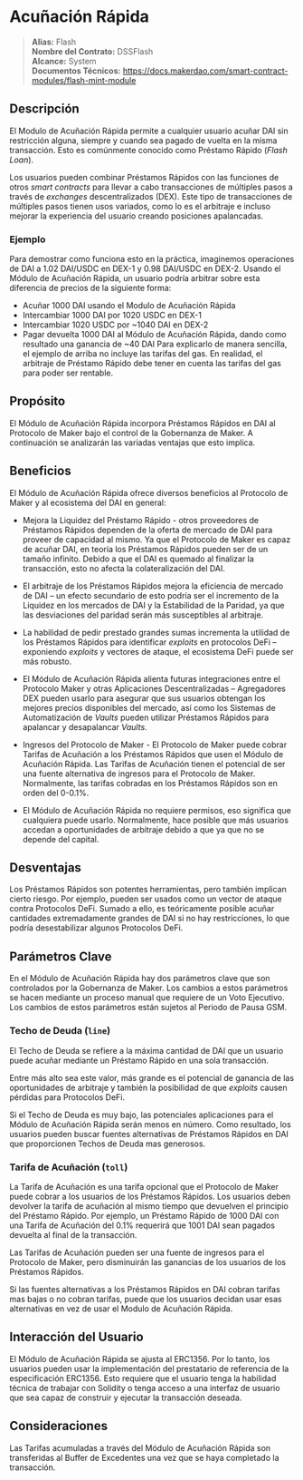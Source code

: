# Acuñación Rápida

>**Alias:** Flash  
>**Nombre del Contrato:** DSSFlash  
>**Alcance:** System  
>**Documentos Técnicos:** https://docs.makerdao.com/smart-contract-modules/flash-mint-module  

## Descripción

El Modulo de Acuñación Rápida permite a cualquier usuario acuñar DAI sin restricción alguna, siempre y cuando sea pagado de vuelta en la misma transacción. Esto es comúnmente conocido como Préstamo Rápido (_Flash Loan_).

Los usuarios pueden combinar Préstamos Rápidos con las funciones de otros _smart contracts_ para llevar a cabo transacciones de múltiples pasos a través de _exchanges_ descentralizados (DEX). Este tipo de transacciones de múltiples pasos tienen usos variados, como lo es el arbitraje e incluso mejorar la experiencia del usuario creando posiciones apalancadas.

### Ejemplo

Para demostrar como funciona esto en la práctica, imaginemos operaciones de DAI a 1.02 DAI/USDC en DEX-1 y 0.98 DAI/USDC en DEX-2. Usando el Módulo de Acuñación Rápida, un usuario podría arbitrar sobre esta diferencia de precios de la siguiente forma:

* Acuñar 1000 DAI usando el Modulo de Acuñación Rápida  
* Intercambiar 1000 DAI por 1020 USDC en DEX-1
* Intercambiar 1020 USDC por ~1040 DAI en DEX-2
* Pagar devuelta 1000 DAI al Módulo de Acuñación Rápida, dando como resultado una ganancia de ~40 DAI
Para explicarlo de manera sencilla, el ejemplo de arriba no incluye las tarifas del gas. En realidad, el arbitraje de Préstamo Rápido debe tener en cuenta las tarifas del gas para poder ser rentable.

## Propósito

El Módulo de Acuñación Rápida incorpora Préstamos Rápidos en DAI al Protocolo de Maker bajo el control de la Gobernanza de Maker. A continuación se analizarán las variadas ventajas que esto implica.  

## Beneficios

El Módulo de Acuñación Rápida ofrece diversos beneficios al Protocolo de Maker y al ecosistema del DAI en general:

* Mejora la Liquidez del Préstamo Rápido - otros proveedores de Préstamos Rápidos dependen de la oferta de mercado de DAI para proveer de capacidad al mismo. Ya que el Protocolo de Maker es capaz de acuñar DAI, en teoría los Préstamos Rápidos pueden ser de un tamaño infinito. Debido a que el DAI es quemado al finalizar la transacción, esto no afecta la colateralización del DAI.

* El arbitraje de los Préstamos Rápidos mejora la eficiencia de mercado de DAI – un efecto secundario de esto podría ser el incremento de la Liquidez en los mercados de DAI y la Estabilidad de la Paridad, ya que las desviaciones del paridad serán más susceptibles al arbitraje.    

* La habilidad de pedir prestado grandes sumas incrementa la utilidad de los Préstamos Rápidos para identificar _exploits_ en protocolos DeFi – exponiendo _exploits_ y vectores de ataque, el ecosistema DeFi puede ser más robusto.
* El Módulo de Acuñación Rápida alienta futuras integraciones entre el Protocolo Maker y otras Aplicaciones Descentralizadas – Agregadores DEX pueden usarlo para asegurar que sus usuarios obtengan los mejores precios disponibles del mercado, así como los Sistemas de Automatización de _Vaults_ pueden utilizar Préstamos Rápidos para apalancar y desapalancar _Vaults_.  
* Ingresos del Protocolo de Maker - El Protocolo de Maker puede cobrar Tarifas de Acuñación a los Préstamos Rápidos que usen el Módulo de Acuñación Rápida. Las Tarifas de Acuñación tienen el potencial de ser una fuente alternativa de ingresos para el Protocolo de Maker. Normalmente, las tarifas cobradas en los Préstamos Rápidos son en orden del 0-0.1%.  
* El Módulo de Acuñación Rápida no requiere permisos, eso significa que cualquiera puede usarlo. Normalmente, hace posible que más usuarios accedan a oportunidades de arbitraje debido a que ya que no se depende del capital.

## Desventajas

Los Préstamos Rápidos son potentes herramientas, pero también implican cierto riesgo. Por ejemplo, pueden ser usados como un vector de ataque contra Protocolos DeFi. Sumado a ello, es teóricamente posible acuñar cantidades extremadamente grandes de DAI si no hay restricciones, lo que podría desestabilizar algunos Protocolos DeFi.

## Parámetros Clave  

En el Módulo de Acuñación Rápida hay dos parámetros clave que son controlados por la Gobernanza de Maker. Los cambios a estos parámetros se hacen mediante un proceso manual que requiere de un Voto Ejecutivo. Los cambios de estos parámetros están sujetos al Periodo de Pausa GSM.  

### Techo de Deuda (`line`)

El Techo de Deuda se refiere a la máxima cantidad de DAI que un usuario puede acuñar mediante un Préstamo Rápido en una sola transacción.

Entre más alto sea este valor, más grande es el potencial de ganancia de las oportunidades de arbitraje y también la posibilidad de que _exploits_ causen pérdidas para Protocolos DeFi.

Si el Techo de Deuda es muy bajo, las potenciales aplicaciones para el Módulo de Acuñación Rápida serán menos en número. Como resultado, los usuarios pueden buscar fuentes alternativas de Préstamos Rápidos en DAI que proporcionen Techos de Deuda mas generosos.   

### Tarifa de Acuñación (`toll`)

La Tarifa de Acuñación es una tarifa opcional que el Protocolo de Maker puede cobrar a los usuarios de los Préstamos Rápidos. Los usuarios deben devolver la tarifa de acuñación al mismo tiempo que devuelven el principio del Préstamo Rápido. Por ejemplo, un Préstamo Rápido de 1000 DAI con una Tarifa de Acuñación del 0.1% requerirá que 1001 DAI sean pagados devuelta al final de la transacción.

Las Tarifas de Acuñación pueden ser una fuente de ingresos para el Protocolo de Maker, pero disminuirán las ganancias de los usuarios de los Préstamos Rápidos.

Si las fuentes alternativas a los Préstamos Rápidos en DAI cobran tarifas mas bajas o no cobran tarifas, puede que los usuarios decidan usar esas alternativas en vez de usar el Modulo de Acuñación Rápida.

## Interacción del Usuario

El Módulo de Acuñación Rápida se ajusta al ERC1356. Por lo tanto, los usuarios pueden usar la implementación del prestatario de referencia de la especificación ERC1356. Esto requiere que el usuario tenga la habilidad técnica de trabajar con Solidity o tenga acceso a una interfaz de usuario que sea capaz de construir y ejecutar la transacción deseada.

## Consideraciones

Las Tarifas acumuladas a través del Módulo de Acuñación Rápida son transferidas al Buffer de Excedentes una vez que se haya completado la transacción.  
